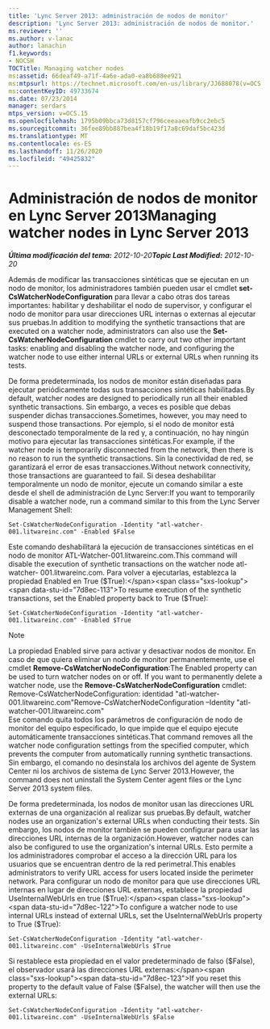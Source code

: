 ```yaml
---
title: 'Lync Server 2013: administración de nodos de monitor'
description: 'Lync Server 2013: administración de nodos de monitor.'
ms.reviewer: ''
ms.author: v-lanac
author: lanachin
f1.keywords:
- NOCSH
TOCTitle: Managing watcher nodes
ms:assetid: 66deaf49-a71f-4a6e-ada0-ea8b688ee921
ms:mtpsurl: https://technet.microsoft.com/en-us/library/JJ688078(v=OCS.15)
ms:contentKeyID: 49733674
ms.date: 07/23/2014
manager: serdars
mtps_version: v=OCS.15
ms.openlocfilehash: 1795b09bbca73d8157cf796ceeaaeafb9cc2ebc5
ms.sourcegitcommit: 36fee89bb887bea4f18b19f17a8c69daf5bc423d
ms.translationtype: MT
ms.contentlocale: es-ES
ms.lasthandoff: 11/26/2020
ms.locfileid: "49425832"
---
```

# <a name="managing-watcher-nodes-in-lync-server-2013"></a><span data-ttu-id="7d8ec-103">Administración de nodos de monitor en Lync Server 2013</span><span class="sxs-lookup"><span data-stu-id="7d8ec-103">Managing watcher nodes in Lync Server 2013</span></span>

<div data-xmlns="http://www.w3.org/1999/xhtml">

<div class="topic" data-xmlns="http://www.w3.org/1999/xhtml" data-msxsl="urn:schemas-microsoft-com:xslt" data-cs="https://msdn.microsoft.com/">

<div data-asp="https://msdn2.microsoft.com/asp">



</div>

<div id="mainSection">

<div id="mainBody"><span data-ttu-id="7d8ec-104">

<span> </span></span><span class="sxs-lookup"><span data-stu-id="7d8ec-104">

<span> </span></span></span>

<span data-ttu-id="7d8ec-105">_**Última modificación del tema:** 2012-10-20_</span><span class="sxs-lookup"><span data-stu-id="7d8ec-105">_**Topic Last Modified:** 2012-10-20_</span></span>

<span data-ttu-id="7d8ec-106">Además de modificar las transacciones sintéticas que se ejecutan en un nodo de monitor, los administradores también pueden usar el cmdlet **set-CsWatcherNodeConfiguration** para llevar a cabo otras dos tareas importantes: habilitar y deshabilitar el nodo de supervisor, y configurar el nodo de monitor para usar direcciones URL internas o externas al ejecutar sus pruebas.</span><span class="sxs-lookup"><span data-stu-id="7d8ec-106">In addition to modifying the synthetic transactions that are executed on a watcher node, administrators can also use the **Set-CsWatcherNodeConfiguration** cmdlet to carry out two other important tasks: enabling and disabling the watcher node, and configuring the watcher node to use either internal URLs or external URLs when running its tests.</span></span>

<span data-ttu-id="7d8ec-107">De forma predeterminada, los nodos de monitor están diseñadas para ejecutar periódicamente todas sus transacciones sintéticas habilitadas.</span><span class="sxs-lookup"><span data-stu-id="7d8ec-107">By default, watcher nodes are designed to periodically run all their enabled synthetic transactions.</span></span> <span data-ttu-id="7d8ec-108">Sin embargo, a veces es posible que debas suspender dichas transacciones.</span><span class="sxs-lookup"><span data-stu-id="7d8ec-108">Sometimes, however, you may need to suspend those transactions.</span></span> <span data-ttu-id="7d8ec-109">Por ejemplo, si el nodo de monitor está desconectado temporalmente de la red y, a continuación, no hay ningún motivo para ejecutar las transacciones sintéticas.</span><span class="sxs-lookup"><span data-stu-id="7d8ec-109">For example, if the watcher node is temporarily disconnected from the network, then there is no reason to run the synthetic transactions.</span></span> <span data-ttu-id="7d8ec-110">Sin la conectividad de red, se garantizará el error de esas transacciones.</span><span class="sxs-lookup"><span data-stu-id="7d8ec-110">Without network connectivity, those transactions are guaranteed to fail.</span></span> <span data-ttu-id="7d8ec-111">Si desea deshabilitar temporalmente un nodo de monitor, ejecute un comando similar a este desde el shell de administración de Lync Server:</span><span class="sxs-lookup"><span data-stu-id="7d8ec-111">If you want to temporarily disable a watcher node, run a command similar to this from the Lync Server Management Shell:</span></span>

    Set-CsWatcherNodeConfiguration -Identity "atl-watcher-001.litwareinc.com" -Enabled $False

<span data-ttu-id="7d8ec-112">Este comando deshabilitará la ejecución de transacciones sintéticas en el nodo de monitor ATL-Watcher-001.litwareinc.com.</span><span class="sxs-lookup"><span data-stu-id="7d8ec-112">This command will disable the execution of synthetic transactions on the watcher node atl-watcher- 001.litwareinc.com.</span></span> <span data-ttu-id="7d8ec-113">Para volver a ejecutarlas, establezca la propiedad Enabled en True ($True):</span><span class="sxs-lookup"><span data-stu-id="7d8ec-113">To resume execution of the synthetic transactions, set the Enabled property back to True ($True):</span></span>

    Set-CsWatcherNodeConfiguration -Identity "atl-watcher-001.litwareinc.com" -Enabled $True

<div>


> [!NOTE]  
> <span data-ttu-id="7d8ec-p103">La propiedad Enabled sirve para activar y desactivar nodos de monitor. En caso de que quiera eliminar un nodo de monitor permanentemente, use el cmdlet <STRONG>Remove-CsWatcherNodeConfiguration</STRONG>:</span><span class="sxs-lookup"><span data-stu-id="7d8ec-p103">The Enabled property can be used to turn watcher nodes on or off. If you want to permanently delete a watcher node, use the <STRONG>Remove-CsWatcherNodeConfiguration</STRONG> cmdlet:</span></span><BR><span data-ttu-id="7d8ec-116">Remove-CsWatcherNodeConfiguration: identidad "atl-watcher-001.litwareinc.com"</span><span class="sxs-lookup"><span data-stu-id="7d8ec-116">Remove-CsWatcherNodeConfiguration –Identity "atl-watcher-001.litwareinc.com"</span></span><BR><span data-ttu-id="7d8ec-117">Ese comando quita todos los parámetros de configuración de nodo de monitor del equipo especificado, lo que impide que el equipo ejecute automáticamente transacciones sintéticas.</span><span class="sxs-lookup"><span data-stu-id="7d8ec-117">That command removes all the watcher node configuration settings from the specified computer, which prevents the computer from automatically running synthetic transactions.</span></span> <span data-ttu-id="7d8ec-118">Sin embargo, el comando no desinstala los archivos del agente de System Center ni los archivos de sistema de Lync Server 2013.</span><span class="sxs-lookup"><span data-stu-id="7d8ec-118">However, the command does not uninstall the System Center agent files or the Lync Server 2013 system files.</span></span>



</div>

<span data-ttu-id="7d8ec-119">De forma predeterminada, los nodos de monitor usan las direcciones URL externas de una organización al realizar sus pruebas.</span><span class="sxs-lookup"><span data-stu-id="7d8ec-119">By default, watcher nodes use an organization's external URLs when conducting their tests.</span></span> <span data-ttu-id="7d8ec-120">Sin embargo, los nodos de monitor también se pueden configurar para usar las direcciones URL internas de la organización.</span><span class="sxs-lookup"><span data-stu-id="7d8ec-120">However, watcher nodes can also be configured to use the organization's internal URLs.</span></span> <span data-ttu-id="7d8ec-121">Esto permite a los administradores comprobar el acceso a la dirección URL para los usuarios que se encuentran dentro de la red perimetral.</span><span class="sxs-lookup"><span data-stu-id="7d8ec-121">This enables administrators to verify URL access for users located inside the perimeter network.</span></span> <span data-ttu-id="7d8ec-122">Para configurar un nodo de monitor para que use direcciones URL internas en lugar de direcciones URL externas, establece la propiedad UseInternalWebUrls en true ($True):</span><span class="sxs-lookup"><span data-stu-id="7d8ec-122">To configure a watcher node to use internal URLs instead of external URLs, set the UseInternalWebUrls property to True ($True):</span></span>

    Set-CsWatcherNodeConfiguration -Identity "atl-watcher-001.litwareinc.com" -UseInternalWebUrls $True

<span data-ttu-id="7d8ec-123">Si restablece esta propiedad en el valor predeterminado de falso ($False), el observador usará las direcciones URL externas:</span><span class="sxs-lookup"><span data-stu-id="7d8ec-123">If you reset this property to the default value of False ($False), the watcher will then use the external URLs:</span></span>

    Set-CsWatcherNodeConfiguration -Identity "atl-watcher-001.litwareinc.com" -UseInternalWebUrls $False

<span data-ttu-id="7d8ec-124"></div>

<span> </span>

</div>

</div>

</span><span class="sxs-lookup"><span data-stu-id="7d8ec-124"></div>

<span> </span>

</div>

</div>

</span></span></div>

